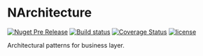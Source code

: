 # NArchitecture

[![Nuget Pre Release](https://img.shields.io/nuget/vpre/NArchitecture.svg)](https://www.nuget.org/packages/NArchitecture/)
[![Build status](https://ci.appveyor.com/api/projects/status/x9vt5uaaadesfpvg?svg=true)](https://ci.appveyor.com/project/Myslik/narchitecture)
[![Coverage Status](https://coveralls.io/repos/github/Myslik/NArchitecture/badge.svg)](https://coveralls.io/github/Myslik/NArchitecture)
[![license](https://img.shields.io/github/license/mashape/apistatus.svg)](https://github.com/Myslik/NArchitecture/blob/master/LICENSE)

Architectural patterns for business layer.

